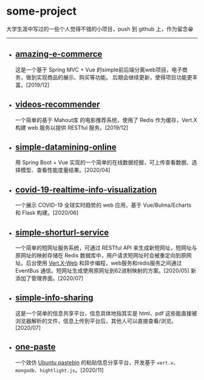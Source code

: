 # some-project

大学生涯中写过的一些个人觉得不错的小项目，push 到 github 上，作为留念😁

----------

- ## [amazing-e-commerce](amazing-e-commerce)

    这是一个基于 Spring MVC + Vue 的simple前后端分离web项目，电子商务，做到实现商品的展示、购买等功能。
后期会继续更新，使得项目功能更丰富。[2019/12]

- ## [videos-recommender](videos-recommender)

    一个简单的基于 Mahout库 的电影推荐系统，使用了 Redis 作为缓存，Vert.X 构建 web 服务以提供 RESTful 服务。[2019/12]

- ## [simple-datamining-online](SimpleDataMiningOnline)

    用 Spring Boot + Vue 实现的一个简单的在线数据挖掘，可上传查看数据、选择模型、查看性能度量结果。[2020/04]

- ## [covid-19-realtime-info-visualization](COVID-19-REALTIME-INFO-VISUALIZATION)

    一个展示 COVID-19 全球实时趋势的 web 应用，基于 Vue/Bulma/Echarts 和 Flask 构建。[2020/06]

- ## [simple-shorturl-service](simple-shorturl-service)

    一个简单的短网址服务系统，可通过 RESTful API 来生成新短网址，短网址与原网址的映射存储在 Redis 数据库中，用户请求短网址时会被重定向到原网址。后台使用 [Vert.X-Web](https://vertx.io/docs/vertx-web/java/) 和异步编程，web服务和redis服务之间通过 EventBus 通信。短网址生成使用原网址到62进制映射的方案。[2020/05] 新添加了管理界面。[2020/07]

- ## [simple-info-sharing](simple-info-sharing)

    这是一个简单的信息共享平台，信息具体地指其实是 html、pdf 这些能直接被浏览器解析的文件，信息上传到平台后，其他人可以直接查看/浏览。[2020/07]

- ## [one-paste](one-paste)

    一个效仿 [Ubuntu pastebin](https://paste.ubuntu.com/) 的粘贴信息分享平台，开发基于 `vert.x`、`mongodb`、`hightlight.js`。[2020/11]
